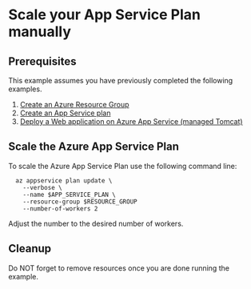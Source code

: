 
# Scale your App Service Plan manually

## Prerequisites

This example assumes you have previously completed the following examples.

1. [Create an Azure Resource Group](../../group/create/)
1. [Create an App Service plan](../create/)
1. [Deploy a Web application on Azure App Service (managed Tomcat)](../../webapp/tomcat-helloworld/)

## Scale the Azure App Service Plan

To scale the Azure App Service Plan use the following command line:

```shell
  az appservice plan update \
    --verbose \
    --name $APP_SERVICE_PLAN \ 
    --resource-group $RESOURCE_GROUP 
    --number-of-workers 2
```

Adjust the number to the desired number of workers.

## Cleanup

Do NOT forget to remove resources once you are done running the example.
